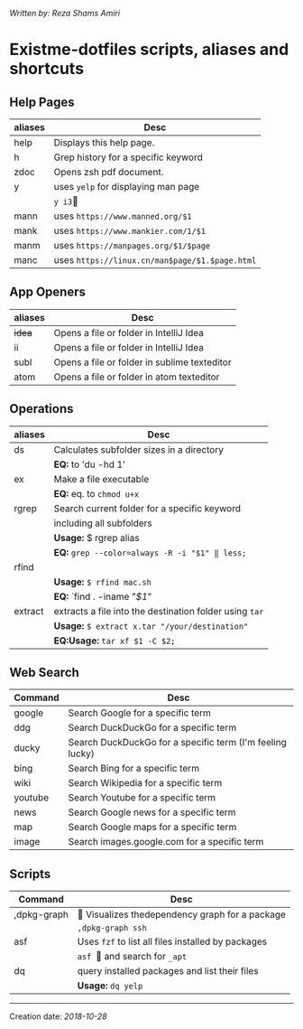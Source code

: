 _Written by: Reza Shams Amiri_

# Existme-dotfiles scripts, aliases and shortcuts
## Help Pages
| aliases | Desc |
| ------- | ---- |
| help      | Displays this help page. |
| h         | Grep history for a specific keyword |
| zdoc      | Opens zsh pdf document. |
| y         | uses `yelp` for displaying man page |
|           | `y i3` |
| mann      | uses `https://www.manned.org/$1` |
| mank      | uses `https://www.mankier.com/1/$1` |
| manm      | uses `https://manpages.org/$1/$page` |
| manc      | uses `https://linux.cn/man$page/$1.$page.html` |

## App Openers
| aliases | Desc |
| ------- | ---- |
| ~~idea~~ | Opens a file or folder in IntelliJ Idea |
| ii   | Opens a file or folder in IntelliJ Idea |
| subl | Opens a file or folder in sublime texteditor |
| atom | Opens a file or folder in atom texteditor |

## Operations
| aliases | Desc |
| ------- | ---- |
| ds        | Calculates subfolder sizes in a directory |
|           | **EQ:** to 'du -hd 1' |
| ex        | Make a file executable |
|           | **EQ:** eq. to `chmod u+x` |
| rgrep     | Search current folder for a specific keyword |
|           | including all subfolders |
|           | **Usage:** $ rgrep alias |
|           | **EQ:** `grep --color=always -R -i "$1" ‖ less;` |
| rfind     |  |
|           | **Usage:** `$ rfind mac.sh` |
|           | **EQ:** `find . -iname "*$1*" | grep -i "$1" --color=always` |
| extract   | extracts a file into the destination folder using `tar` |
|           | **Usage:** `$ extract x.tar "/your/destination"` |
|           | **EQ:Usage:** `tar xf $1 -C $2;` |

## Web Search
| Command   | Desc |
| --------- | ---- |
| google    | Search Google for a specific term |
| ddg       | Search DuckDuckGo for a specific term |
| ducky     | Search DuckDuckGo for a specific term (I'm feeling lucky) |
| bing      | Search Bing for a specific term |
| wiki      | Search Wikipedia for a specific term |
| youtube   | Search Youtube for a specific term |
| news      | Search Google news for a specific term |
| map       | Search Google maps for a specific term |
| image     | Search images.google.com for a specific term |


## Scripts
| Command       | Desc |
| ------------- | ---- |
| ,dpkg-graph   |  Visualizes  thedependency graph for a package |
|               | `,dpkg-graph ssh` |
| asf           | Uses `fzf` to list all files installed by packages |
|               | `asf ` and search for `_apt` |
| dq            | query installed packages and list their files |
|               | **Usage:** `dq yelp` |

* * *


Creation date: _2018-10-28_